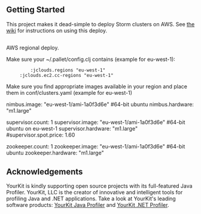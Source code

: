 ## Getting Started

This project makes it dead-simple to deploy Storm clusters on AWS. See [the wiki](https://github.com/nathanmarz/storm-deploy/wiki) for instructions on using this deploy.

##
AWS regional deploy.

Make sure your ~/.pallet/config.clj contains (example for eu-west-1):

             :jclouds.regions "eu-west-1"
	     :jclouds.ec2.cc-regions "eu-west-1"

Make sure you find appropriate images available in your region and place them in conf/clusters.yaml (example for eu-west-1)

nimbus.image: "eu-west-1/ami-1a0f3d6e"         #64-bit ubuntu
nimbus.hardware: "m1.large"

supervisor.count: 1
supervisor.image: "eu-west-1/ami-1a0f3d6e"         #64-bit ubuntu on eu-west-1
supervisor.hardware: "m1.large"
#supervisor.spot.price: 1.60


zookeeper.count: 1
zookeeper.image: "eu-west-1/ami-1a0f3d6e"         #64-bit ubuntu
zookeeper.hardware: "m1.large"


## Acknowledgements

YourKit is kindly supporting open source projects with its full-featured Java Profiler. YourKit, LLC is the creator of innovative and intelligent tools for profiling Java and .NET applications. Take a look at YourKit's leading software products: [YourKit Java Profiler](http://www.yourkit.com/java/profiler/index.jsp) and [YourKit .NET Profiler](http://www.yourkit.com/.net/profiler/index.jsp).

